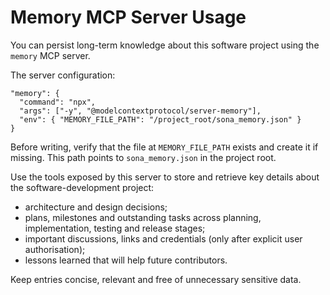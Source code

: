 # Memory MCP Server Usage

You can persist long-term knowledge about this software project using the `memory` MCP server.

The server configuration:

```
"memory": {
  "command": "npx",
  "args": ["-y", "@modelcontextprotocol/server-memory"],
  "env": { "MEMORY_FILE_PATH": "/project_root/sona_memory.json" }
}
```

Before writing, verify that the file at `MEMORY_FILE_PATH` exists and create it if missing. This path points to `sona_memory.json` in the project root.

Use the tools exposed by this server to store and retrieve key details about the software-development project:
- architecture and design decisions;
- plans, milestones and outstanding tasks across planning, implementation, testing and release stages;
- important discussions, links and credentials (only after explicit user authorisation);
- lessons learned that will help future contributors.

Keep entries concise, relevant and free of unnecessary sensitive data.

